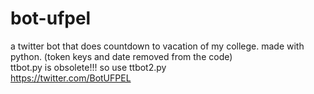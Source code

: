 # bot-ufpel
a twitter bot that does countdown to vacation of my college. made with python. (token keys and date removed from the code)<br/>
ttbot.py is obsolete!!! so use ttbot2.py<br/>
https://twitter.com/BotUFPEL
